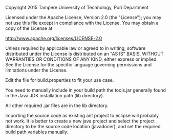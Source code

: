 
 Copyright 2015 Tampere University of Technology, Pori Department
 
 Licensed under the Apache License, Version 2.0 (the "License");
 you may not use this file except in compliance with the License.
 You may obtain a copy of the License at
 
   http://www.apache.org/licenses/LICENSE-2.0
 
 Unless required by applicable law or agreed to in writing, software
 distributed under the License is distributed on an "AS IS" BASIS,
 WITHOUT WARRANTIES OR CONDITIONS OF ANY KIND, either express or implied.
 See the License for the specific language governing permissions and
 limitations under the License.


Edit the file for build.properties to fit your use case.

You need to manually include in your build path the tools.jar generally found
in the Java JDK installation path (lib directory).

All other required .jar files are in the lib directory.

Importing the source code as existing ant project to eclipse will probably not
work. It is better to create a new java project and select the project directory
to be the source code location (javadocer), and set the required build path
variables manually.
